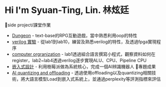 # Hi I'm Syuan-Ting, Lin. 林炫廷
:small_blue_diamond:side project/課堂作業
- [Dungeon](https://github.com/tara2556/Dungeon-) - text-base的RPG互動遊戲，當中熟悉利用oop的特性
- [verilog 實驗](https://github.com/tara2556/Dlab-NYCU-2023-Autumn/tree/main) - 從lab1到lab10，練習及熟悉verilog的特性，及透過fpga實現程序
- [computer orgranization](https://github.com/tara2556/2023-nycu-computer-organization) - lab1透過組合語言撰寫小程式，觀察資料如何在register，lab2~lab4透過verilog逐步實現ALU、CPU、Pipeline CPU
- [嵌入式設計](https://github.com/tara2556/embedding-system-project-with-raspberry-pi-4-) - 利用樹莓派做為系統核心，完成一個AI辨識機器人
:small_blue_diamond:專題成果
- [AI quantizing and offloading](https://github.com/tara2556/Model-quantizing-and-offloading) - 透過使用offloading以及quantizing相關技術，將大語言模型Load到嵌入式系統上，並通過perplexity等評測指標來評估
